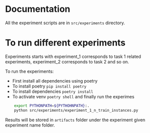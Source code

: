 
# Documentation

All the experiment scripts are in `src/experiments` directory.

# To run different experiments

Experiments starts with experiment_1 corresponds to task 1 related experiments, experiment_2 corresponds to task 2 and so on.

To run the experiments:

- First install all dependencies using poetry
- To install poetry `pip install poetry`
- To install dependencies `poetry install`
- To activate venv `poetry shell` and finally run the experimes

```bash
    export PYTHONPATH=${PYTHOHNPATH}:.
    python src/experiments/experiment_1_n_train_instances.py
```

Results will be stored in `artifacts` folder under the experiment given experiment name folder.